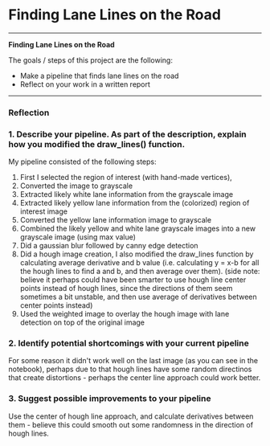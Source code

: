 # **Finding Lane Lines on the Road** 

---

**Finding Lane Lines on the Road**

The goals / steps of this project are the following:
* Make a pipeline that finds lane lines on the road
* Reflect on your work in a written report


---

### Reflection

### 1. Describe your pipeline. As part of the description, explain how you modified the draw_lines() function.

My pipeline consisted of the following steps: 
1) First I selected the region of interest (with hand-made vertices), 
2) Converted the image to grayscale
3) Extracted likely white lane information from the grayscale image
4) Extracted likely yellow lane information from the (colorized) region of interest image
5) Converted the yellow lane information image to grayscale
6) Combined the likely yellow and white lane grayscale images into a new grayscale image (using max value)
7) Did a gaussian blur followed by canny edge detection
8) Did a hough image creation, I also modified the draw_lines function by calculating average derivative and b value (i.e. calculating y = x-b for all the hough lines to find a and b, and then average over them).
    (side note: believe it perhaps could have been smarter to use hough line center points instead of hough lines, since
    the directions of them seem sometimes a bit unstable, and then use average of derivatives between center points instead)
9) Used the weighted image to overlay the hough image with lane detection on top of the original image

### 2. Identify potential shortcomings with your current pipeline

For some reason it didn't work well on the last image (as you can see in the notebook), perhaps due to that hough lines have some random directinos that create distortions - perhaps the center line approach could work better. 

### 3. Suggest possible improvements to your pipeline

Use the center of hough line approach, and calculate derivatives between them - believe this could smooth out some randomness in the direction of hough lines.
